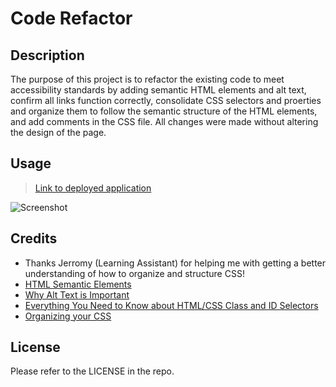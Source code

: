 # Code Refactor

## Description
The purpose of this project is to refactor the existing code to meet accessibility standards by adding semantic HTML elements and alt text, confirm all links function correctly, consolidate CSS selectors and proerties and organize them to follow the semantic structure of the HTML elements, and add comments in the CSS file. All changes were made without altering the design of the page.

## Usage
> [Link to deployed application](https://kyoriku.github.io/alpha-1/)

![Screenshot](assets/images/screenshot.png)

## Credits
- Thanks Jerromy (Learning Assistant) for helping me with getting a better understanding of how to organize and structure CSS!
- [HTML Semantic Elements](https://www.w3schools.com/html/html5_semantic_elements.asp)
- [Why Alt Text is Important](https://moz.com/learn/seo/alt-text)
- [Everything You Need to Know about HTML/CSS Class and ID Selectors](https://www.udacity.com/blog/2021/01/html-css-class-and-id-selectors-everything-you-need-to-know.html)
- [Organizing your CSS](https://developer.mozilla.org/en-US/docs/Learn/CSS/Building_blocks/Organizing)

## License
Please refer to the LICENSE in the repo.